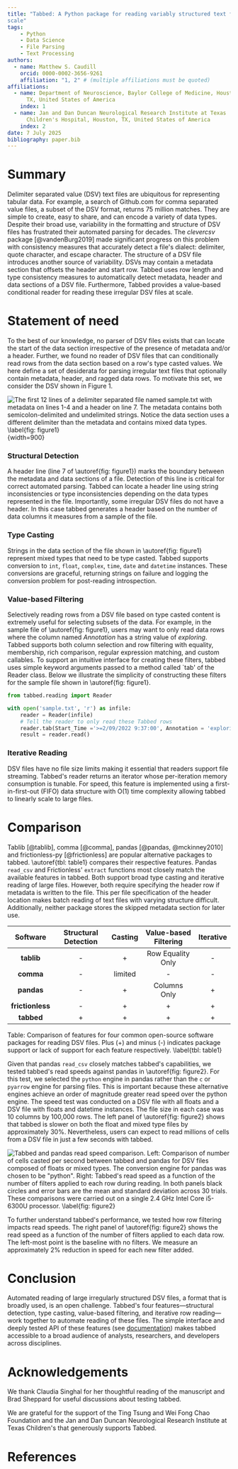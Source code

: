 ```yaml
---
title: "Tabbed: A Python package for reading variably structured text files at
scale"
tags:
    - Python
    - Data Science
    - File Parsing
    - Text Processing
authors:
  - name: Matthew S. Caudill 
    orcid: 0000-0002-3656-9261 
    affiliation: "1, 2" # (multiple affiliations must be quoted) 
affiliations:
  - name: Department of Neuroscience, Baylor College of Medicine, Houston,
      TX, United States of America
    index: 1
  - name: Jan and Dan Duncan Neurological Research Institute at Texas
      Children's Hospital, Houston, TX, United States of America 
    index: 2 
date: 7 July 2025
bibliography: paper.bib
---
```


# Summary
Delimiter separated value (DSV) text files are ubiquitous for representing
tabular data. For example, a search of Github.com for comma separated value
files, a subset of the DSV format, returns 75 million matches. They are simple
to create, easy to share, and can encode a variety of data types. Despite
their broad use, variability in the formatting and structure of DSV files has
frustrated their automated parsing for decades. The *clevercsv* package
[@vandenBurg2019] made significant progress on this problem with consistency
measures that accurately detect a file's dialect: delimiter, quote character,
and escape character. The structure of a DSV file introduces another source of
variability. DSVs may contain a metadata section that offsets the header and
start row. Tabbed uses row length and type consistency measures to automatically
detect metadata, header and data sections of a DSV file. Furthermore, Tabbed
provides a value-based conditional reader for reading these irregular DSV files
at scale.

# Statement of need
To the best of our knowledge, no parser of DSV files exists that can locate the
start of the data section irrespective of the presence of metadata and/or
a header. Further, we found no reader of DSV files that can conditionally read
rows from the data section based on a row's type casted values. We here define
a set of desiderata for parsing irregular text files that optionally contain
metadata, header, and ragged data rows. To motivate this set, we consider
the DSV shown in Figure 1.

![The first 12 lines of a delimiter separated file named *sample.txt* with
metadata on lines 1-4 and a header on line 7. The metadata contains both
semicolon-delimited and undelimited strings. Notice the data section uses
a different delimiter than the metadata and contains mixed data types.
\label{fig: figure1}](figure1.png){width=900}

### Structural Detection
A header line (line 7 of \autoref{fig: figure1}) marks the boundary between the
metadata and data sections of a file.  Detection of this line is critical for
correct automated parsing. Tabbed can locate a header line using string
inconsistencies or type inconsistencies depending on the data types
represented in the file.  Importantly, some irregular DSV files do not have
a header. In this case tabbed  generates a header based on the number of data
columns it measures from a sample of the file.

### Type Casting
Strings in the data section of the file shown in \autoref{fig: figure1}
represent mixed types that need to be type casted. Tabbed supports conversion to
`int`, `float`, `complex`, `time`, `date` and `datetime` instances. These
conversions are graceful, returning strings on failure and logging the
conversion problem for post-reading introspection. 

### Value-based Filtering
Selectively reading rows from a DSV file based on type casted content is
extremely useful for selecting subsets of the data. For example, in the sample
file of \autoref{fig: figure1}, users may want to only read data rows where the
column named *Annotation* has a string value of *exploring*. Tabbed supports
both column selection and row filtering with equality, membership, rich
comparison, regular expression matching, and custom callables. To support an
intuitive interface for creating these filters, tabbed uses simple keyword
arguments passed to a method called `tab' of the Reader class. Below we
illustrate the simplicity of constructing these filters for the sample file
shown in \autoref{fig: figure1}.

```python
from tabbed.reading import Reader

with open('sample.txt', 'r') as infile:
    reader = Reader(infile)
    # Tell the reader to only read these Tabbed rows
    reader.tab(Start_Time ='>=2/09/2022 9:37:00', Annotation = 'exploring')
    result = reader.read()
```

### Iterative Reading
DSV files have no file size limits making it essential that readers support file
streaming. Tabbed's reader returns an iterator whose per-iteration memory
consumption is tunable. For speed, this feature is implemented using
a first-in-first-out (FIFO) data structure with O(1) time complexity allowing
tabbed to linearly scale to large files. 

# Comparison
Tablib [@tablib], comma [@comma], pandas [@pandas, @mckinney2010] and frictionless-py
[@frictionless] are popular alternative packages to tabbed. \autoref{tbl:
table1} compares their respective features. Pandas `read_csv` and Frictionless'
`extract` functions most closely match the available features in tabbed. Both
support broad type casting and iterative reading of large files. However, both
require specifying the header row if metadata is written to the file. This per
file specification of the header location makes batch reading of text files with
varying structure difficult. Additionally, neither package stores the skipped
metadata section for later use.

|   **Software**   | **Structural Detection** | **Casting** | **Value-based Filtering** | **Iterative** |
|:----------------:|:------------------------:|:-----------:|:-------------------------:|:-------------:|
|    **tablib**    |             -            |      +      |     Row Equality Only     |       -       |
|     **comma**    |             -            |   limited   |             -             |       -       |
|    **pandas**    |             -            |      +      |        Columns Only       |       +       |
| **frictionless** |             -            |      +      |             +             |       +       |
|    **tabbed**    |             +            |      +      |             +             |       +       |

Table: Comparison of features for four common open-source software packages for
reading DSV files. Plus (+) and minus (-) indicates package support or lack of
support for each feature respectively. \label{tbl: table1}

Given that pandas `read_csv` closely matches tabbed's capabilities, we
tested tabbed's read speeds against pandas in \autoref{fig: figure2}. For this
test, we selected the `python` engine in pandas rather than the `c` or `pyarrow`
engine for parsing files. This is important because these alternative engines
achieve an order of magnitude greater read speed over the python engine.  The
speed test was conducted on a DSV file with all floats and a DSV file with
floats and datetime instances. The file size in each case was 10 columns by
100,000 rows. The left panel of \autoref{fig: figure2} shows that tabbed is
slower on both the float and mixed type files by approximately 30%.
Nevertheless, users can expect to read millions of cells from a DSV file in just
a few seconds with tabbed.

![Tabbed and pandas read speed comparison. Left: Comparison of number of cells
casted per second between tabbed and pandas for DSV files composed of floats
or mixed types. The conversion engine for pandas was chosen to be
"python". Right: Tabbed's read speed as a function of the number of filters
applied to each row during reading. In both panels black circles and error bars
are the mean and standard deviation across 30 trials. These comparisons were
carried out on a single 2.4 GHz Intel Core i5-6300U processor. \label{fig:
figure2}](figure2.png)

To further understand tabbed's performance, we tested how row filtering impacts
read speeds.  The right panel of \autoref{fig: figure2} shows the read speed
as a function of the number of filters applied to each data row. The left-most
point is the baseline with no filters. We measure an approximately 2% reduction
in speed for each new filter added.

# Conclusion
Automated reading of large irregularly structured DSV files, a format that is
broadly used, is an open challenge. Tabbed's four features—structural
detection, type casting, value-based filtering, and iterative row reading—work
together to automate reading of these files. The simple interface and deeply
tested API of these features (see [documentation](
https://mscaudill.github.io/tabbed/)) makes tabbed accessible to a broad
audience of analysts, researchers, and developers across disciplines.

# Acknowledgements
We thank Claudia Singhal for her thoughtful reading of the manuscript and Brad
Sheppard for useful discussions about testing tabbed.

We are grateful for the support of the Ting Tsung and Wei Fong Chao Foundation
and the Jan and Dan Duncan Neurological Research Institute at Texas Children's
that generously supports Tabbed.

# References
